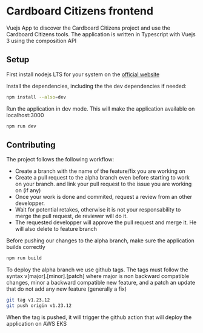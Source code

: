 # Cardboard Citizens frontend

Vuejs App to discover the Cardboard Citizens project and use the Cardboard
Citizens tools. The application is written in Typescript with Vuejs 3
using the composition API

## Setup

First install nodejs LTS for your system on the [official website](https://nodejs.org/en/download/)

Install the dependencies, including the the dev dependencies if needed:

```bash
npm install --also=dev
```

Run the application in dev mode. This will make the application available
on localhost:3000

```bash
npm run dev
```

## Contributing

The project follows the following workflow:

- Create a branch with the name of the feature/fix you are working on
- Create a pull request to the alpha branch even before starting to work
  on your branch. and link your pull request to the issue you are
  working on (if any)
- Once your work is done and commited, request a review from an other
  developper.
- Wait for potential retakes, otherwise it is not your responsability
  to merge the pull request, de reviewer will do it.
- The requested developper will approve the pull request and merge it.
  He will also delete to feature branch

Before pushing our changes to the alpha branch, make sure the application
builds correctly

```bash
npm run build
```

To deploy the alpha branch we use github tags. The tags must follow
the syntax v[major].[minor].[patch] where major is non backward
compatible changes, minor a backward compatible new feature, and
a patch an update that do not add any new feature (generally a fix)

```bash
git tag v1.23.12
git push origin v1.23.12
```

When the tag is pushed, it will trigger the github action that will
deploy the application on AWS EKS

